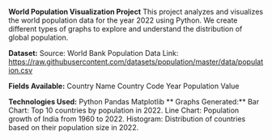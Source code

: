 **World Population Visualization Project**
This project analyzes and visualizes the world population data for the year 2022 using Python.
We create different types of graphs to explore and understand the distribution of global population.

**Dataset:**
Source: World Bank Population Data
Link: https://raw.githubusercontent.com/datasets/population/master/data/population.csv

**Fields Available:**
Country Name
Country Code
Year
Population Value

**Technologies Used:**
Python
Pandas
Matplotlib
**
Graphs Generated:**
Bar Chart: Top 10 countries by population in 2022.
Line Chart: Population growth of India from 1960 to 2022.
Histogram: Distribution of countries based on their population size in 2022.
